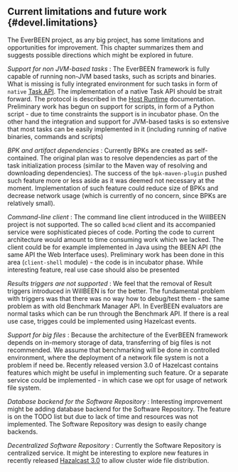 ## Current limitations and future work {#devel.limitations}
The EverBEEN project, as any big project, has some limitations and opportunities for improvement. This chapter summarizes them and suggests possible directions which might be explored in future.
 
*Support for non JVM-based tasks*
:	The EverBEEN framework is fully capable of running non-JVM based tasks, such as scripts and binaries. What is missing is fully integrated environment for such tasks in form of `native` [Task API](#user.taskapi). The implementation of a native Task API should be strait forward. The protocol is described in the [Host Runtime](#devel.services.hostruntime.protocol) documentation. Preliminary work has begun on support for scripts, in form of a Python script - due to time constraints the support is in incubator phase. On the other hand the integration and support for JVM-based tasks is so extensive that most tasks can be easily implemented in it (including running of native binaries, commands and scripts)   

*BPK and artifact dependencies*
:	Currently BPKs are created as self-contained. The original plan was to resolve dependencies as part of the task initialization process (similar to the Maven way of resolving and downloading dependencies). The success of the `bpk-maven-plugin` pushed such feature more or less aside as it was deemed not necessary at the moment. Implementation of such feature could reduce size of BPKs and decrease network usage (which is currently of no concern, since BPKs are relatively small). 

*Command-line client*
:	The command line client introduced in the WillBEEN project is not supported. The so called `bcmd` client and its accompanied service were sophisticated pieces of code. Porting the code to current architecture would amount to time consuming work which we lacked. The client could be for example implemented in Java using the BEEN API (the same API the Web Interface uses). Preliminary work has been done in this area (`client-shell` module) - the code is in incubator phase. While interesting feature, real use case should also be presented

*Results triggers are not supported*
:	We feel that the removal of Result triggers introduced in WillBEEN is for the better. The fundamental problem with triggers was that there was no way how to debug/test them - the same problem as with old Benchmark Manager API. In EverBEEN evaluators are normal tasks which can be run through the Benchmark API. If there is a real use case, trigges could be implemented using Hazelcast events. 

*Support for big files*
:	Because the architecture of the EverBEEN framework depends on in-memory storage of data, transferring of big files is not recommended. We assume that benchmarking will be done in controlled environment, where the deployment of a network file system is not a problem if need be. Recently released version 3.0 of Hazelcast contains features which might be useful in implementing such feature. Or a separate service could be implemented - in which case we opt for usage of network file system. 

*Database backend for the Software Repository*
:	Interesting improvement might be adding database backend for the Software Repository. The feature is on the TODO list but due to lack of time and resources was not implemented. The Software Repository was design to easily change backends.

*Decentralized Software Repository*
:	Currently the Software Repository is centralized service. It might be interesting to explore new features in recently released [Hazalcast 3.0](http://hazelcast.com/docs/3.0/manual/single_html/) to allow cluster wide file distribution.